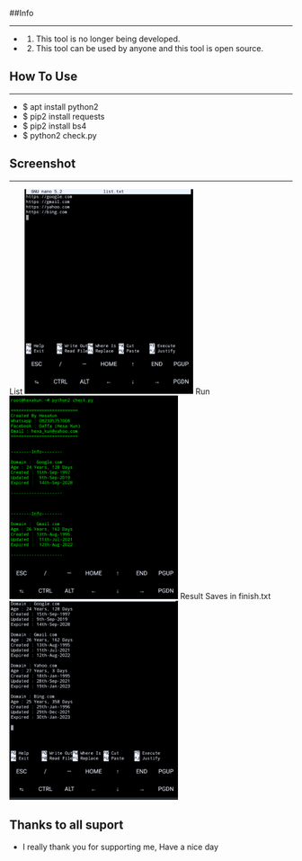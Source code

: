 ##Info
***
- 1. This tool is no longer being developed.
- 2. This tool can be used by anyone and this tool is open source.
## How To Use
***
- $ apt install python2
- $ pip2 install requests
- $ pip2 install bs4
- $ python2 check.py
## Screenshot
***
List
<img src="1.png" width=300>
Run
<img src="2.png" width=300>
Result Saves in finish.txt
<img src="3.png" width=300>
## Thanks to all suport
- I really thank you for supporting me, Have a nice day
